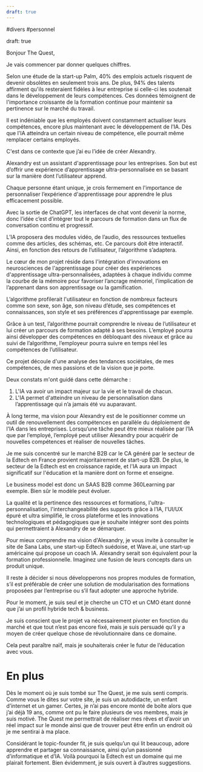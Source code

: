 ```yaml
---
draft: true
---
```

#divers #personnel 

draft: true

Bonjour The Quest,

Je vais commencer par donner quelques chiffres.

Selon une étude de la start-up Palm, 40% des emplois actuels risquent de devenir obsolètes en seulement trois ans. De plus, 94% des talents affirment qu'ils resteraient fidèles à leur entreprise si celle-ci les soutenait dans le développement de leurs compétences. Ces données témoignent de l'importance croissante de la formation continue pour maintenir sa pertinence sur le marché du travail.

Il est indéniable que les employés doivent constamment actualiser leurs compétences, encore plus maintenant avec le développement de l’IA. Dès que l'IA atteindra un certain niveau de compétence, elle pourrait même remplacer certains employés.

C'est dans ce contexte que j’ai eu l’idée de créer Alexandry.

Alexandry est un assistant d'apprentissage pour les entreprises. Son but est d’offrir une expérience d’apprentissage ultra-personnalisée en se basant sur la manière dont l’utilisateur apprend.

Chaque personne étant unique, je crois fermement en l'importance de personnaliser l’expérience d'apprentissage pour apprendre le plus efficacement possible. 

Avec la sortie de ChatGPT, les interfaces de chat vont devenir la norme, donc l’idée c’est d’intégrer tout le parcours de formation dans un flux de conversation continu et progressif.

L’IA proposera des modules vidéo, de l’audio, des ressources textuelles comme des articles, des schémas, etc. Ce parcours doit être interactif. Ainsi, en fonction des retours de l’utilisateur, l’algorithme s’adaptera.

Le cœur de mon projet réside dans l'intégration d'innovations en neurosciences de l'apprentissage pour créer des expériences d'apprentissage ultra-personnalisées, adaptées à chaque individu comme la courbe de la mémoire pour favoriser l’ancrage mémoriel, l’implication de l’apprenant dans son apprentissage ou la gamification.

L’algorithme profilerait l'utilisateur en fonction de nombreux facteurs comme son sexe, son âge, son niveau d’étude, ses compétences et connaissances, son style et ses préférences d'apprentissage par exemple.

Grâce à un test, l’algorithme pourrait comprendre le niveau de l’utilisateur et lui créer un parcours de formation adapté à ses besoins. L’employé pourra ainsi développer des compétences en débloquant des niveaux et grâce au suivi de l’algorithme, l’employeur pourra suivre en temps réel les compétences de l’utilisateur.

Ce projet découle d'une analyse des tendances sociétales, de mes compétences, de mes passions et de la vision que je porte.

Deux constats m'ont guidé dans cette démarche :

1. L'IA va avoir un impact majeur sur la vie et le travail de chacun.
2. L'IA permet d'atteindre un niveau de personnalisation dans l’apprentissage qui n’a jamais été vu auparavant.

À long terme, ma vision pour Alexandry est de le positionner comme un outil de renouvellement des compétences en parallèle du déploiement de l'IA dans les entreprises. Lorsqu’une tâche peut être mieux réalisée par l’IA que par l’employé, l’employé peut utiliser Alexandry pour acquérir de nouvelles compétences et réaliser de nouvelles tâches.

Je me suis concentré sur le marché B2B car le CA généré par le secteur de la Edtech en France provient majoritairement de start-up B2B. De plus, le secteur de la Edtech est en croissance rapide, et l'IA aura un impact significatif sur l'éducation et la manière dont on forme et enseigne.

Le business model est donc un SAAS B2B comme 360Learning par exemple. Bien sûr le modèle peut évoluer.

La qualité et la pertinence des ressources et formations, l'ultra-personnalisation, l'interchangeabilité des supports grâce à l’IA, l'UI/UX épuré et ultra simplifié, le cross plateforme et les innovations technologiques et pédagogiques que je souhaite intégrer sont des points qui permettraient à Alexandry de se démarquer.

Pour mieux comprendre ma vision d'Alexandry, je vous invite à consulter le site de Sana Labs, une start-up Edtech suédoise, et Wave.ai, une start-up américaine qui propose un coach IA. Alexandry serait son équivalent pour la formation professionnelle. Imaginez une fusion de leurs concepts dans un produit unique.

Il reste à décider si nous développerons nos propres modules de formation, s’il est préférable de créer une solution de modularisation des formations proposées par l’entreprise ou s’il faut adopter une approche hybride.

Pour le moment, je suis seul et je cherche un CTO et un CMO étant donné que j’ai un profil hybride tech & business.

Je suis conscient que le projet va nécessairement pivoter en fonction du marché et que tout n’est pas encore fixé, mais je suis persuadé qu’il y a moyen de créer quelque chose de révolutionnaire dans ce domaine.

Cela peut paraître naïf, mais je souhaiterais créer le futur de l’éducation avec vous.

# En plus

Dès le moment où je suis tombé sur The Quest, je me suis senti compris. Comme vous le dites sur votre site, je suis un autodidacte, un enfant d’internet et un gamer. Certes, je n’ai pas encore monté de boîte alors que j’ai déjà 19 ans, comme ont pu le faire plusieurs de vos membres, mais je suis motivé. The Quest me permettrait de réaliser mes rêves et d’avoir un réel impact sur le monde ainsi que de trouver peut être enfin un endroit où je me sentirai à ma place.

Considérant le topic-founder fit, je suis quelqu’un qui lit beaucoup, adore apprendre et partager sa connaissance, ainsi qu’un passionné d’informatique et d’IA. Voilà pourquoi la Edtech est un domaine qui me plairait fortement. Bien évidemment, je suis ouvert à d’autres suggestions.
